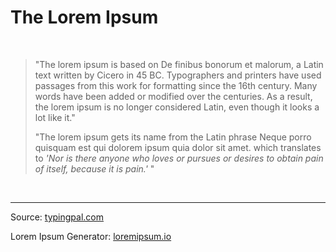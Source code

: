 # The Lorem Ipsum

<br>

> "The lorem ipsum is based on De finibus bonorum et malorum, a Latin text written by Cicero in 45 BC. 
Typographers and printers have used passages from this work for formatting since the 16th century. 
Many words have been added or modified over the centuries. 
As a result, the lorem ipsum is no longer considered Latin, even though it looks a lot like it."
>
> "The lorem ipsum gets its name from the Latin phrase Neque porro quisquam est qui dolorem ipsum quia dolor sit amet. 
which translates to *'Nor is there anyone who loves or pursues or desires to obtain pain of itself, because it is pain.'* "

<br>

---

Source: [typingpal.com](https://www.typingpal.com/en/blog/lorem-ipsum-the-ultimate-placeholder-text#:~:text=The%20lorem%20ipsum%20is%20based,or%20modified%20over%20the%20centuries.)

Lorem Ipsum Generator: [loremipsum.io](https://loremipsum.io/)
